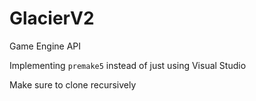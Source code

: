# GlacierV2
Game Engine API

Implementing `premake5` instead of just using Visual Studio

Make sure to clone recursively